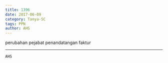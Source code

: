 ```yaml
---
title: 1396
date: 2017-06-09
category: Tanya-SC
tags: PPN
author: AHS
---
```


perubahan pejabat penandatangan faktur

---



`AHS`
